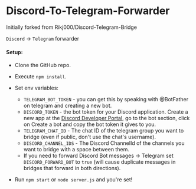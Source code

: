 # Discord-To-Telegram-Forwarder
Initially forked from Rikj000/Discord-Telegram-Bridge

`Discord` -> `Telegram` forwarder

#### Setup:
* Clone the GitHub repo.
* Execute `npm install`.
* Set env variables:
    - `TELEGRAM_BOT_TOKEN` - you can get this by speaking with @BotFather on telegram and creating a new bot.
    - `DISCORD_TOKEN` - the bot token for your Discord application. Create a new app at the [Discord Developer Portal](https://discord.com/developers/applications), go to the bot section, click on Create a bot and copy the bot token it gives to you.
    - `TELEGRAM_CHAT_ID` - The chat ID of the telegram group you want to bridge (even if public, don't use the chat's username).
    - `DISCORD_CHANNEL_IDS` - The Discord ChannelId of the channels you want to bridge with a space between them.
    - If you need to forward Discord Bot messages -> Telegram set `DISCORD_FORWARD_BOT` to `true`  (will cause duplicate messages in bridges that forward in both directions).

* Run `npm start` or `node server.js` and you're set!
